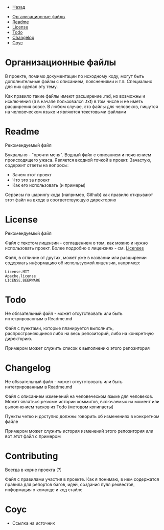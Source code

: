 * [Назад](Readme.md)

- [Организационные файлы](#организационные-файлы)
- [Readme](#readme)
- [License](#license)
- [Todo](#todo)
- [Changelog](#changelog)
- [Соус](#соус)

# Организационные файлы

В проекте, помимо документации по исходному коду, могут быть дополнительные файлы с описанием, пояснениями и т.п. Специально для них сделал эту тему.

Как правило такие файлы имеют расширение .md, но возможны и исключения (я в начале пользовался .txt) в том числе и не иметь расширения вовсе. В любом случае, это файлы для человеков, пишутся на человеческом языке и являются текстовыми файлами

# Readme

Рекомендуемый файл

Буквально - "прочти меня". Водный файл с описанием и пояснением происходящего ужаса. Является входной точкой в проект. Зачастую, содержит ответы на вопросы:

* Зачем этот проект
* Что это за проект
* Как его использовать (и примеры)

Сервисы по шарингу кода (например, Github) как правило открывают этот файл на входе в соответствующую директорию

# License

Рекомендуемый файл

Файл с текстом лицензии - соглашением о том, как можно и нужно использовать проект. Более подробно о лицензиях - см. [Licenses](../../Licenses/Readme.md)

Файл, в отличие от других, может уже в названии или расширении содержать информацию об используемой лицензии, например:

```
License.MIT
Apache.license
LICENSE.BEERWARE
```

# Todo

Не обязательный файл - может отсутствовать или быть интегрированным в Readme.md

Файл с пунктами, которые планируется выполнить, распространяющиеся либо на весь репозиторий, либо на конкретную директорию.

Примером может служить список к выполнению этого репозитория 

# Changelog

Не обязательный файл - может отсутствовать или быть интегрированным в Readme.md

Файл с описанием изменений на человеческом языке для человеков. Может являться резюме истории коммитов, включаемых на момент или выполнением тасков из Todo (методом копипасты)

Пункты четко и доступно должны говорить об изменениях в конкретном файле

Примером может служить история изменений этого репозитория или вот этот файл с примером

# Contributing

Всегда в корне проекта (?)

Файл с правилами участия в проекте. Как я понимаю, в нем содержатся правила для репортов багов, идей, создания пулл реквестов, информация о команде и код стайле



# Соус

* Ссылка на источник

